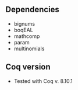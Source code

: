 ## Dependencies

- bignums  
- boqEAL  
- mathcomp  
- param  
- multinomials

## Coq version
- Tested with Coq v. 8.10.1
